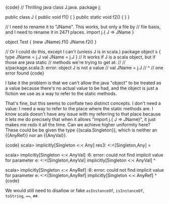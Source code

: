 {code}
// Thrilling java class J.java.
package j;

public class J {
  public void f1() { }
  public static void f2() { }
}

// I need to rename it to "JName".  This works, but only a file by
// file basis, and I need to rename it in 2471 places.
import j.{ J => JName }

object Test {
  (new JName).f1()
  JName.f2()
}

// Or I could do this, except I can't (unless J is in scala.)
package object s {
  type JName = j.J
  val JName = j.J
}
// It works if J is a scala object, but if those are java static
// methods we're trying to get at:
//
// s/package.scala:3: error: object J is not a value
//   val JName = j.J
//                 ^
// one error found
{code}

I take it the problem is that we can't allow the java "object" to be treated as a value because there's no actual value to be had, and the object is just a fiction we use as a way to refer to the static methods.

That's fine, but this seems to conflate two distinct concepts.  I don't need a value: I need a way to refer to the place where the static methods are.  I know scala doesn't have any issue with my referring to that place because it lets me do precisely that when it allows "import j.{ J => JName}", it just makes me redo it all the time.  Can we achieve higher uniformity here?
These could be be given the type {{scala.Singleton}}, which is neither an {{AnyRef}} nor an {{AnyVal}}.

{code}
scala> implicitly[Singleton <:< Any]
res3: <:<[Singleton,Any] = <function1>

scala> implicitly[Singleton <:< AnyVal]
<console>:6: error: could not find implicit value for parameter e: <:<[Singleton,AnyVal]
       implicitly[Singleton <:< AnyVal]
                 ^

scala> implicitly[Singleton <:< AnyRef]
<console>:6: error: could not find implicit value for parameter e: <:<[Singleton,AnyRef]
       implicitly[Singleton <:< AnyRef]
                 ^
{code}

We would still need to disallow or fake `asInstanceOf`, `isInstanceOf`, `toString`, `==`, `##`.
